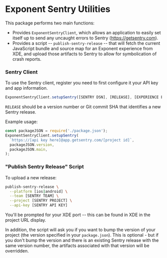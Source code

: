 Exponent Sentry Utilities
=========================

This package performs two main functions:

* Provides `ExponentSentryClient`, which allows an application to easily set itself up to send any uncaught errors to Sentry (https://getsentry.com).
* Provides a script -- `publish-sentry-release` -- that will fetch the current JavaScript bundle and source map for an Exponent experience from XDE, and upload those artifacts to Sentry to allow for symbolication of crash reports.

### Sentry Client

To use the Sentry client, register you need to first configure it your
API key and app information.

```javascript
ExponentSentryClient.setupSentry([SENTRY DSN], [RELEASE], [EXPERIENCE ENTRY FILE])
```

`RELEASE` should be a version number or Git commit SHA that identifies a new Sentry release.

Example usage:

```javascript
const packageJSON = require('./package.json');
ExponentSentryClient.setupSentry(
  `https://[api key here]@app.getsentry.com/[project id]`,
  packageJSON.version,
  packageJSON.main,
);
```

### "Publish Sentry Release" Script

To upload a new release:

```bash
publish-sentry-release \
  --platform [ios|android] \
  --team [SENTRY TEAM] \
  --project [SENTRY PROJECT] \
  --api-key [SENTRY API KEY]
```

You'll be prompted for your XDE port -- this can be found in XDE in the project URL display.

In addition, the script will ask you if you want to bump the version of your project (the version specified in your `package.json`). This is optional - but if you don't bump the version and there is an existing Sentry release with the same version number, the artifacts associated with that version will be overridden.
